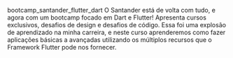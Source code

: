 bootcamp_santander_flutter_dart
O Santander está de volta com tudo, e agora com um bootcamp focado em Dart e Flutter! Apresenta cursos exclusivos, desafios de design e desafios de código. Essa foi uma explosão de aprendizado na minha carreira, e neste curso aprenderemos como fazer aplicações básicas a avançadas utilizando os múltiplos recursos que o Framework Flutter pode nos fornecer.

